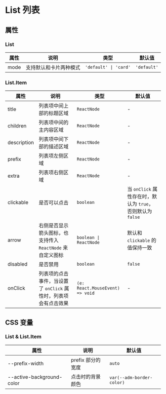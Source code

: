 # List 列表

<code src="./demos/index.tsx"></code>

## 属性

### List

| 属性 | 说明                   | 类型                  | 默认值      |
| ---- | ---------------------- | --------------------- | ----------- |
| mode | 支持默认和卡片两种模式 | `'default' \| 'card'` | `'default'` |

### List.Item

| 属性        | 说明                                                            | 类型                            | 默认值                                                     |
| ----------- | --------------------------------------------------------------- | ------------------------------- | ---------------------------------------------------------- |
| title       | 列表项中间上部的标题区域                                        | `ReactNode`                     | -                                                          |
| children    | 列表项中间的主内容区域                                          | `ReactNode`                     | -                                                          |
| description | 列表项中间下部的描述区域                                        | `ReactNode`                     | -                                                          |
| prefix      | 列表项左侧区域                                                  | `ReactNode`                     | -                                                          |
| extra       | 列表项右侧区域                                                  | `ReactNode`                     | -                                                          |
| clickable   | 是否可以点击                                                    | `boolean`                       | 当 `onClick` 属性存在时，默认为 `true`，否则默认为 `false` |
| arrow       | 右侧是否显示箭头图标，也支持传入 `ReactNode` 来自定义图标       | `boolean \| ReactNode`          | 默认和 `clickable` 的值保持一致                            |
| disabled    | 是否禁用                                                        | `boolean`                       | `false`                                                    |
| onClick     | 列表项的点击事件，当设置了 `onClick` 属性时，列表项会有点击效果 | `(e: React.MouseEvent) => void` | -                                                          |

## CSS 变量

### List & List.Item

| 属性                      | 说明              | 默认值                    |
| ------------------------- | ----------------- | ------------------------- |
| --prefix-width            | prefix 部分的宽度 | `auto`                    |
| --active-background-color | 点击时的背景颜色  | `var(--adm-border-color)` |
